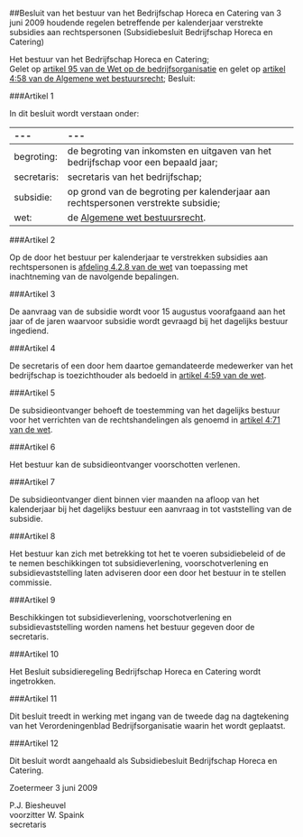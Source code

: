 <meta http-equiv='Content-Type' content='text/html; charset=utf-8' />

##Besluit van het bestuur van het Bedrijfschap Horeca en Catering van 3 juni 2009 houdende regelen betreffende per kalenderjaar verstrekte subsidies aan rechtspersonen (Subsidiebesluit Bedrijfschap Horeca en Catering)

Het bestuur van het Bedrijfschap Horeca en Catering;  
Gelet op [artikel 95 van de Wet op de bedrijfsorganisatie](../../../../../../../wet/wet/op/de/bedrijfsorganisatie/BWBR0002058/README.md) en gelet op [artikel 4:58 van de Algemene wet bestuursrecht](../../../../../../../wet/algemene/wet/bestuursrecht/BWBR0005537/README.md);
Besluit:    

###Artikel 1 

In dit besluit wordt verstaan onder:  

| --- | --- |
|:---|:---|
|begroting: |de begroting van inkomsten en uitgaven van het bedrijfschap voor een bepaald jaar; |
|secretaris: |secretaris van het bedrijfschap; |
|subsidie: |op grond van de begroting per kalenderjaar aan rechtspersonen verstrekte subsidie; |
|wet: |de [Algemene wet bestuursrecht](../../../../../../../wet/algemene/wet/bestuursrecht/BWBR0005537/README.md). |

###Artikel 2 

Op de door het bestuur per kalenderjaar te verstrekken subsidies aan rechtspersonen is [afdeling 4.2.8 van de wet](../../../../../../../wet/algemene/wet/bestuursrecht/BWBR0005537/README.md) van toepassing met inachtneming van de navolgende bepalingen. 

###Artikel 3 

De aanvraag van de subsidie wordt voor 15 augustus voorafgaand aan het jaar of de jaren waarvoor subsidie wordt gevraagd bij het dagelijks bestuur ingediend. 

###Artikel 4 

De secretaris of een door hem daartoe gemandateerde medewerker van het bedrijfschap is toezichthouder als bedoeld in [artikel 4:59 van de wet](../../../../../../../wet/algemene/wet/bestuursrecht/BWBR0005537/README.md). 

###Artikel 5 

De subsidieontvanger behoeft de toestemming van het dagelijks bestuur voor het verrichten van de rechtshandelingen als genoemd in [artikel 4:71 van de wet](../../../../../../../wet/algemene/wet/bestuursrecht/BWBR0005537/README.md). 

###Artikel 6 

Het bestuur kan de subsidieontvanger voorschotten verlenen. 

###Artikel 7 

De subsidieontvanger dient binnen vier maanden na afloop van het kalenderjaar bij het dagelijks bestuur een aanvraag in tot vaststelling van de subsidie. 

###Artikel 8 

Het bestuur kan zich met betrekking tot het te voeren subsidiebeleid of de te nemen beschikkingen tot subsidieverlening, voorschotverlening en subsidievaststelling laten adviseren door een door het bestuur in te stellen commissie. 

###Artikel 9 

Beschikkingen tot subsidieverlening, voorschotverlening en subsidievaststelling worden namens het bestuur gegeven door de secretaris. 

###Artikel 10 

Het Besluit subsidieregeling Bedrijfschap Horeca en Catering wordt ingetrokken. 

###Artikel 11 

Dit besluit treedt in werking met ingang van de tweede dag na dagtekening van het Verordeningenblad Bedrijfsorganisatie waarin het wordt geplaatst. 

###Artikel 12 

Dit besluit wordt aangehaald als Subsidiebesluit Bedrijfschap Horeca en Catering.  

Zoetermeer 
3 juni 2009   

P.J. Biesheuvel  
voorzitter 
W. Spaink  
secretaris    
